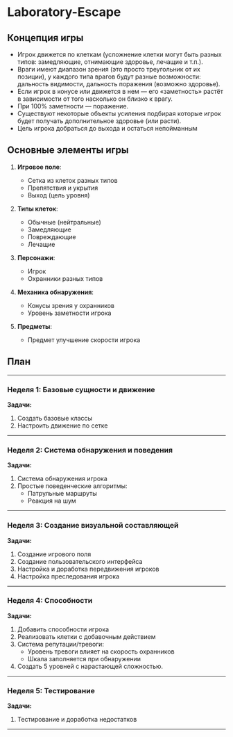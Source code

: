 # Laboratory-Escape
## Концепция игры
- Игрок движется по клеткам (усложнение клетки могут быть разных типов: замедляющие, отнимающие здоровье, лечащие и т.п.).
- Враги имеют диапазон зрения (это просто треугольник от их позиции), у каждого типа врагов будут разные возможности: дальность видимости, дальность поражения (возможно здоровье).
- Если игрок в конусе или движется в нем — его «заметность» растёт в зависимости от того насколько он близко к врагу.
- При 100% заметности — поражение.
- Существуют некоторые объекты усиления подбирая которые игрок будет получать дополнительное здоровье (или расти).
- Цель игрока добраться до выхода и остаться непойманным

## Основные элементы игры

1. **Игровое поле**:
   - Сетка из клеток разных типов
   - Препятствия и укрытия
   - Выход (цель уровня)

2. **Типы клеток**:
   - Обычные (нейтральные)
   - Замедляющие
   - Повреждающие
   - Лечащие

3. **Персонажи**:
   - Игрок
   - Охранники разных типов

4. **Механика обнаружения**:
   - Конусы зрения у охранников
   - Уровень заметности игрока

5. **Предметы**:
   - Предмет улучшение скорости игрока
  
## План

---

### **Неделя 1: Базовые сущности и движение**
**Задачи:**
1. Создать базовые классы
2. Настроить движение по сетке

---

### **Неделя 2: Система обнаружения и поведения**
**Задачи:**
1. Система обнаружения игрока
2. Простые поведенческие алгоритмы:
   - Патрульные маршруты
   - Реакция на шум

---

### **Неделя 3: Создание визуальной составляющей**
**Задачи:**
1. Создание игрового поля 
2. Создание пользовательского интерфейса
3. Настройка и доработка передвижения игроков
4. Настройка преследования игрока

---

### **Неделя 4: Способности**
**Задачи:**
1. Добавить способности игрока
2. Реализовать клетки с добавочным действием
3. Система репутации/тревоги:
   - Уровень тревоги влияет на скорость охранников
   - Шкала заполняется при обнаружении
4. Создать 5 уровней с нарастающей сложностью.

---

### **Неделя 5: Тестирование**
**Задачи:**
1. Тестирование и доработка недостатков

---
